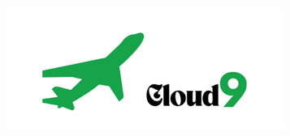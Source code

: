 
<div style="width: 100%; background-color: white; border-radius: 12px; padding: 20px; text-align: center; margin-bottom: 20px;">
  <img src="./public/logo.svg" alt="Cloud9 Logo" width="200"/>
  <img src="./public/logo black text.svg" alt="Cloud9 Logo" width="200"/>
</div>